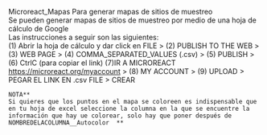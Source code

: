 Microreact_Mapas
Para generar mapas de sitios de muestreo  
   Se pueden generar mapas de sitios de muestreo por medio de una hoja de cálculo de Google  
   Las instrucciones a seguir son las siguientes:    
   (1) Abrir la hoja de cálculo y dar click en FILE > (2) PUBLISH TO THE WEB > (3) WEB PAGE > (4) COMMA_SEPARATED_VALUES (.csv) > (5) PUBLISH > (6) CtrlC (para copiar el link)  (7)IR A MICROREACT https://microreact.org/myaccount > (8) MY ACCOUNT > (9) UPLOAD > PEGAR EL LINK EN .csv FILE > CREAR    
     
    NOTA**  
    Si quieres que los puntos en el mapa se coloreen es indispensable que en tu hoja de excel seleccione la columna en la que se encuentre la información que hay ue colorear, solo hay que poner después de NOMBREDELACOLUMNA__Autocolor  **
    
